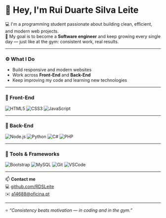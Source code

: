 # 👋 Hey, I'm Rui Duarte Silva Leite  

💻 I'm a programming student passionate about building clean, efficient, and modern web projects.  
🚀 My goal is to become a **Software engineer** and keep growing every single day — just like at the gym: consistent work, real results.  

---

### ⚙️ What I Do
- Build responsive and modern websites  
- Work across **Front-End** and **Back-End**  
- Keep improving my code and learning new technologies  

---

### 🎨 Front-End
![HTML5](https://img.shields.io/badge/HTML5-E34F26?style=for-the-badge&logo=html5&logoColor=white)
![CSS3](https://img.shields.io/badge/CSS3-1572B6?style=for-the-badge&logo=css3&logoColor=white)
![JavaScript](https://img.shields.io/badge/JavaScript-F7DF1E?style=for-the-badge&logo=javascript&logoColor=black)

---

### 🔧 Back-End
![Node.js](https://img.shields.io/badge/Node.js-339933?style=for-the-badge&logo=nodedotjs&logoColor=white)
![Python](https://img.shields.io/badge/Python-3776AB?style=for-the-badge&logo=python&logoColor=white)
![C#](https://img.shields.io/badge/C%23-239120?style=for-the-badge&logo=c-sharp&logoColor=white)
![PHP](https://img.shields.io/badge/PHP-777BB4?style=for-the-badge&logo=php&logoColor=white)

---

### 🧱 Tools & Frameworks
![Bootstrap](https://img.shields.io/badge/Bootstrap-7952B3?style=for-the-badge&logo=bootstrap&logoColor=white)
![MySQL](https://img.shields.io/badge/MySQL-4479A1?style=for-the-badge&logo=mysql&logoColor=white)
![Git](https://img.shields.io/badge/Git-F05032?style=for-the-badge&logo=git&logoColor=white)
![VSCode](https://img.shields.io/badge/VS_Code-0078D4?style=for-the-badge&logo=visual-studio-code&logoColor=white)

---

📫 **Contact me**  
💻 [github.com/RDSLeite](https://github.com/RDSLeite)  
✉️ [a14688@oficina.pt](mailto:a14688@oficina.pt)  

---

⭐ *“Consistency beats motivation — in coding and in the gym.”*
